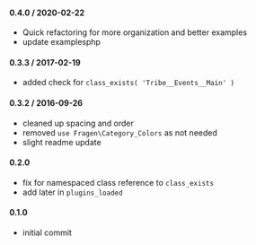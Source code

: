 #### 0.4.0 / 2020-02-22
* Quick refactoring for more organization and better examples
* update examplesphp

#### 0.3.3 / 2017-02-19
* added check for `class_exists( 'Tribe__Events__Main' )`

#### 0.3.2 / 2016-09-26
* cleaned up spacing and order
* removed `use Fragen\Category_Colors` as not needed
* slight readme update

#### 0.2.0
* fix for namespaced class reference to `class_exists`
* add later in `plugins_loaded`

#### 0.1.0
* initial commit

